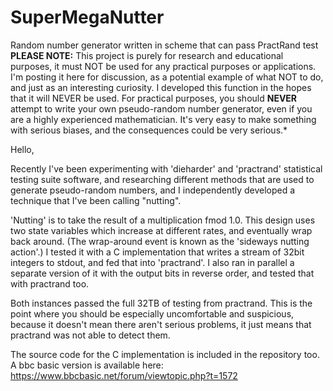 # SuperMegaNutter
Random number generator written in scheme that can pass PractRand test
**PLEASE NOTE:** This project is purely for research and educational purposes, it must NOT be used for any practical purposes or applications. I'm posting it here for discussion, as a potential example of what NOT to do, and just as an interesting curiosity. I developed this function in the hopes that it will NEVER be used.
For practical purposes, you should **NEVER** attempt to write your own pseudo-random number generator, even if you are a highly experienced mathematician. It's very easy to make something with serious biases, and the consequences could be very serious.*

Hello,

Recently I've been experimenting with 'dieharder' and 'practrand' statistical testing suite software, and researching different methods that are used to generate pseudo-random numbers, and I independently developed a technique that I've been calling "nutting".

'Nutting' is to take the result of a multiplication fmod 1.0.
This design uses two state variables which increase at different rates, and eventually wrap back around. (The wrap-around event is known as the 'sideways nutting action'.)
I tested it with a C implementation that writes a stream of 32bit integers to stdout, and fed that into 'practrand'. I also ran in parallel a separate version of it with the output bits in reverse order, and tested that with practrand too.

Both instances passed the full 32TB of testing from practrand. This is the point where you should be especially uncomfortable and suspicious, because it doesn't mean there aren't serious problems, it just means that practrand was not able to detect them.

The source code for the C implementation is included in the repository too.
A bbc basic version is available here: https://www.bbcbasic.net/forum/viewtopic.php?t=1572
